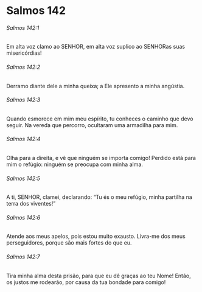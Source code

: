 # Salmos 142

###### Salmos 142:1

Em alta voz clamo ao SENHOR, em alta voz suplico ao SENHORas suas misericórdias!

###### Salmos 142:2

Derramo diante dele a minha queixa; a Ele apresento a minha angústia.

###### Salmos 142:3

Quando esmorece em mim meu espírito, tu conheces o caminho que devo seguir. Na vereda que percorro, ocultaram uma armadilha para mim.

###### Salmos 142:4

Olha para a direita, e vê que ninguém se importa comigo! Perdido está para mim o refúgio: ninguém se preocupa com minha alma.

###### Salmos 142:5

A ti, SENHOR, clamei, declarando: “Tu és o meu refúgio, minha partilha na terra dos viventes!”

###### Salmos 142:6

Atende aos meus apelos, pois estou muito exausto. Livra-me dos meus perseguidores, porque são mais fortes do que eu.

###### Salmos 142:7

Tira minha alma desta prisão, para que eu dê graças ao teu Nome! Então, os justos me rodearão, por causa da tua bondade para comigo!

